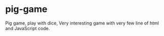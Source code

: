 # pig-game
Pig game, play with dice, Very interesting game with very few line of html and JavaScript code.
